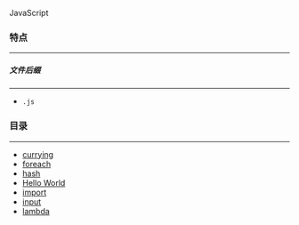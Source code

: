 JavaScript

### 特点
---
##### 文件后缀
---
* `.js`

### 目录
---
* [currying](https://github.com/PFei-He/Language-Study-Note/tree/master/JavaScript/currying)
* [foreach](https://github.com/PFei-He/Language-Study-Note/tree/master/JavaScript/foreach)
* [hash](https://github.com/PFei-He/Language-Study-Note/tree/master/JavaScript/hash)
* [Hello World](https://github.com/PFei-He/Language-Study-Note/tree/master/JavaScript/Hello%20World)
* [import](https://github.com/PFei-He/Language-Study-Note/tree/master/JavaScript/import)
* [input](https://github.com/PFei-He/Language-Study-Note/tree/master/JavaScript/input)
* [lambda](https://github.com/PFei-He/Language-Study-Note/tree/master/JavaScript/lambda%20-%20closure)
